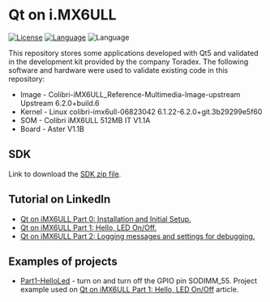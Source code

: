 # Qt on i.MX6ULL

[![License](https://img.shields.io/badge/License-MIT-blue.svg)](https://shields.io/) [![Language](https://img.shields.io/badge/Made%20with-C++-blue.svg)](https://shields.io/) ![Language](https://img.shields.io/badge/Qt-5.15-41cd52.svg)


This repository stores some applications developed with Qt5 and validated in the development kit provided by the company Toradex. The following software and hardware were used to validate existing code in this repository:

* Image - Colibri-iMX6ULL_Reference-Multimedia-Image-upstream Upstream 6.2.0+build.6
* Kernel - Linux colibri-imx6ull-06823042 6.1.22-6.2.0+git.3b29299e5f60
* SOM - Colibri iMX6ULL 512MB IT V1.1A
* Board - Aster V1.1B

## SDK

Link to download the [SDK zip file](https://1drv.ms/u/s!AlvNShAja1sTjYxFV3EHKlfO4ykq_w?e=0uQFux).

## Tutorial on LinkedIn

* [Qt on iMX6ULL Part 0: Installation and Initial Setup.](https://www.linkedin.com/pulse/qt-imx6ull-part-0-installation-initial-setup-charles-dias-m-sc-/)
* [Qt on iMX6ULL Part 1: Hello, LED On/Off.](https://www.linkedin.com/pulse/qt-imx6ull-part-1-hello-led-onoff-charles-dias-m-sc-)
* [Qt on iMX6ULL Part 2: Logging messages and settings for debugging.](https://www.linkedin.com/pulse/qt-imx6ull-part-2-logging-messages-settings-debugging-dias-m-sc-)


## Examples of projects

* [Part1-HelloLed](/samples/Part1-HelloLed/) - turn on and turn off the GPIO pin SODIMM_55. Project example used on [Qt on iMX6ULL Part 1: Hello, LED On/Off](https://www.linkedin.com/pulse/qt-imx6ull-part-1-hello-led-onoff-charles-dias-m-sc-) article.




